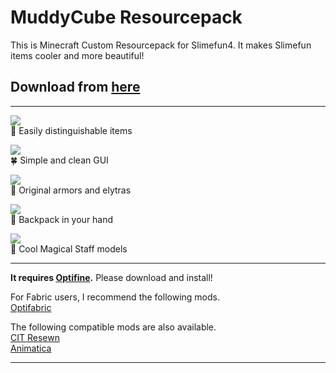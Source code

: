 # MuddyCube Resourcepack  

This is Minecraft Custom Resourcepack for Slimefun4.
It makes Slimefun items cooler and more beautiful!

## Download from [here](https://www.curseforge.com/minecraft/texture-packs/muddycube-resourcepack/files)  

----------------------------------------------------------------
![](https://imgur.com/1Hd0VSa.png)  
:eyes: Easily distinguishable items

![](https://imgur.com/X1By1ff.png)  
:four_leaf_clover: Simple and clean GUI

![](https://imgur.com/4zqCqfG.png)  
:shirt: Original armors and elytras

![](https://imgur.com/ttUli4y.png)  
:school_satchel: Backpack in your hand

![](https://imgur.com/uYj4mrW.png)  
:mage: Cool Magical Staff models


----------------------------------------------------------------

**It requires [Optifine](https://optifine.net/downloads).**  Please download and install!  

For Fabric users, I recommend the following mods.  
[Optifabric](https://www.curseforge.com/minecraft/mc-mods/optifabric)  
  
The following compatible mods are also available.  
[CIT Resewn](https://www.curseforge.com/minecraft/mc-mods/cit-resewn)  
[Animatica](https://www.curseforge.com/minecraft/mc-mods/animatica)  

----------------------------------------------------------------
